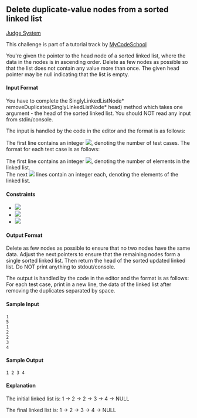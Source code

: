 ## Delete duplicate-value nodes from a sorted linked list

[Judge System](https://www.hackerrank.com/challenges/delete-duplicate-value-nodes-from-a-sorted-linked-list/problem)

This challenge is part of a tutorial track by [MyCodeSchool](https://www.youtube.com/user/mycodeschool)

You're given the pointer to the head node of a sorted linked list, where the data in the nodes is in ascending order. Delete as few nodes as possible so that the list does not contain any value more than once. The given head pointer may be null indicating that the list is empty.

#### Input Format

You have to complete the SinglyLinkedListNode* removeDuplicates(SinglyLinkedListNode* head) method which takes one argument - the head of the sorted linked list. You should NOT read any input from stdin/console.

The input is handled by the code in the editor and the format is as follows:

The first line contains an integer <img src="https://latex.codecogs.com/svg.latex?\Large&space;t">, denoting the number of test cases. The format for each test case is as follows:

The first line contains an integer <img src="https://latex.codecogs.com/svg.latex?\Large&space;n">, denoting the number of elements in the linked list.<br>
The next <img src="https://latex.codecogs.com/svg.latex?\Large&space;n"> lines contain an integer each, denoting the elements of the linked list.

#### Constraints
- <img src="https://latex.codecogs.com/svg.latex?\Large&space;1\le{t}\le{10}">
- <img src="https://latex.codecogs.com/svg.latex?\Large&space;1\le{n}\le{1000}">
- <img src="https://latex.codecogs.com/svg.latex?\Large&space;1\le{list_i}\le{1000}">

#### Output Format

Delete as few nodes as possible to ensure that no two nodes have the same data. Adjust the next pointers to ensure that the remaining nodes form a single sorted linked list. Then return the head of the sorted updated linked list. Do NOT print anything to stdout/console.

The output is handled by the code in the editor and the format is as follows: For each test case, print in a new line, the data of the linked list after removing the duplicates separated by space.

#### Sample Input
```
1
5
1
2
2
3
4
```
#### Sample Output
```
1 2 3 4 
```
#### Explanation

The initial linked list is: 1 -> 2 -> 2 -> 3 -> 4 -> NULL

The final linked list is: 1 -> 2 -> 3 -> 4 -> NULL
